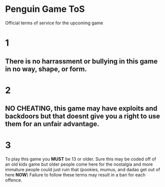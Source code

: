 # Penguin Game ToS
Official terms of service for the upcoming game
# 1
There is no harrassment or bullying in this game in no way, shape, or form.
-------------
# 2
NO CHEATING, this game may have exploits and backdoors but that doesnt give you a right to use them for an unfair advantage.
-------------
# 3
To play this game you **MUST** be 13 or older. Sure this may be coded off of an old kids game but older people come here for the nostalgia and more immature people could just ruin that (pookies, mumus, and dadas get out of here **NOW**)
Failure to follow these terms may result in a ban for each offence.

